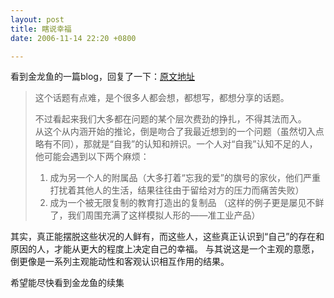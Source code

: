 ```yaml
---
layout: post
title: 瞎说幸福
date: 2006-11-14 22:20 +0800

---
```


看到金龙鱼的一篇blog，回复了一下：<a href="http://iwander-photography.spaces.live.com/blog/cns!DB84BFE143FA1CFE!279.entry#post">原文地址</a>

>这个话题有点难，是个很多人都会想，都想写，都想分享的话题。  
>
>不过看起来我们大多都在问题的某个层次费劲的挣扎，不得其法而入。  
>从这个从内涵开始的推论，倒是吻合了我最近想到的一个问题（虽然切入点略有不同），那就是“自我”的认知和辨识。一个人对“自我”认知不足的人，他可能会遇到以下两个麻烦：  
>
>1. 成为另一个人的附属品（大多打着“忘我的爱”的旗号的家伙，他们严重打扰着其他人的生活，结果往往由于留给对方的压力而痛苦失败）
>2. 成为一个被无限复制的教育打造出的复制品 （这样的例子更是屡见不鲜了，我们周围充满了这样模拟人形的——准工业产品）
>
其实，真正能摆脱这些状况的人鲜有，而这些人，这些真正认识到“自己”的存在和原因的人，才能从更大的程度上决定自己的幸福。
与其说这是一个主观的意愿，倒更像是一系列主观能动性和客观认识相互作用的结果。

希望能尽快看到金龙鱼的续集
